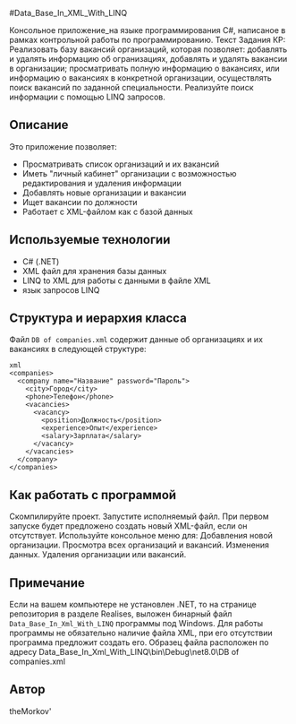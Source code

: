 ﻿#Data_Base_In_XML_With_LINQ

Консольное приложение_на языке программирования C#, написаное в рамках контрольной работы по программированию.
Текст Задания КР:
Реализовать базу вакансий организаций, которая позволяет: добавлять и удалять
информацию об огранизациях, добавлять и удалять вакансии в организации;
просматривать полную информацию о вакансиях, или информацию о вакансиях в
конкретной организации, осуществлять поиск вакансий по заданной специальности.
Реализуйте поиск информации с помощью LINQ запросов.

## Описание

Это приложение позволяет:

- Просматривать список организаций и их вакансий
- Иметь "личный кабинет" организации с возможностью редактирования и удаления информации
- Добавлять новые организации и вакансии
- Ищет вакансии по должности
- Работает с XML-файлом как c базой данных 

## Используемые технологии
- C# (.NET)
- XML файл для хранения базы данных
- LINQ to XML для работы с данными в файле XML
- язык запросов LINQ

## Структура и иерархия класса
Файл `DB of companies.xml` содержит данные об организациях и их вакансиях в следующей структуре:
```   
xml
<companies>
  <company name="Название" password="Пароль">
    <city>Город</city>
    <phone>Телефон</phone>
    <vacancies>
      <vacancy>
        <position>Должность</position>
        <experience>Опыт</experience>
        <salary>Зарплата</salary>
      </vacancy>
    </vacancies>
  </company>
</companies>
```
##  Как работать с программой
Скомпилируйте проект.
Запустите исполняемый файл.
При первом запуске будет предложено создать новый XML-файл, если он отсутствует.
Используйте консольное меню для:
Добавления новой организации.
Просмотра всех организаций и вакансий.
Изменения данных.
Удаления организации или вакансий.

## Примечание
Ecли на вашем компьютере не установлен .NET,
то на странице репозитория в разделе Realises,
выложен бинарный файл `Data_Base_In_Xml_With_LINQ` программы под Windows.
Для работы программы не обязательно наличие файла XML, при его отсутствии программа предложит создать его. Образец файла расположен по адресу Data_Base_In_Xml_With_LINQ\bin\Debug\net8.0\DB of companies.xml

## Автор
theMorkov'
